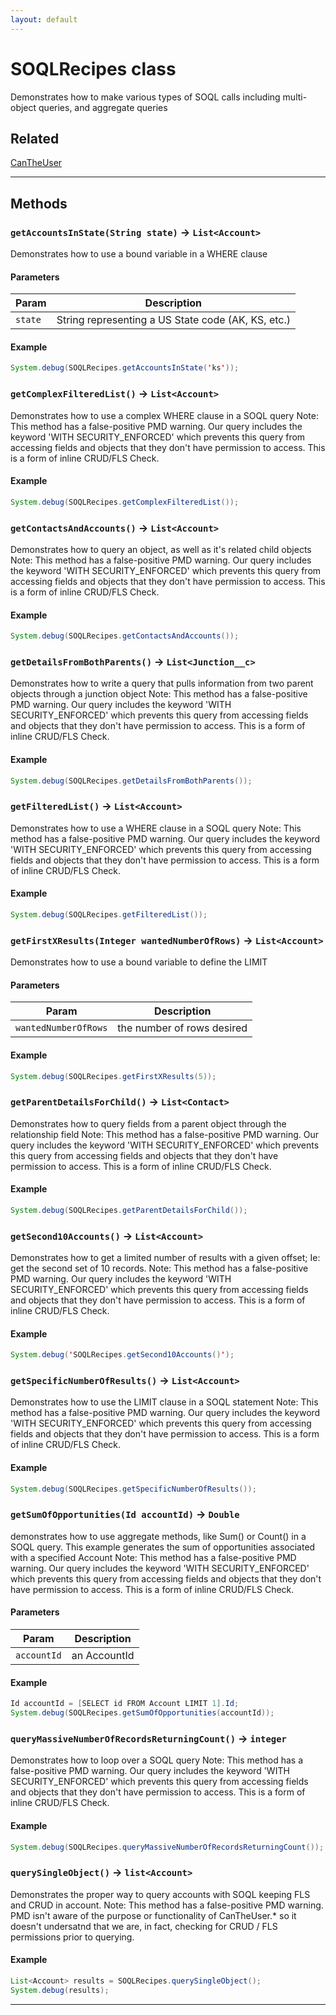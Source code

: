 ```yaml
---
layout: default
---
```

# SOQLRecipes class

Demonstrates how to make various types of SOQL calls including multi-object queries, and aggregate queries

## Related

[CanTheUser](https://github.com/trailheadapps/apex-recipes/wiki/CanTheUser.md)

---
## Methods
### `getAccountsInState(String state)` → `List<Account>`

Demonstrates how to use a bound variable in a WHERE clause

#### Parameters
|Param|Description|
|-----|-----------|
|`state` |  String representing a US State code (AK, KS, etc.) |

#### Example
```java
System.debug(SOQLRecipes.getAccountsInState('ks'));
```

### `getComplexFilteredList()` → `List<Account>`

Demonstrates how to use a complex WHERE clause in a SOQL query Note: This method has a false-positive PMD warning. Our query includes the keyword 'WITH SECURITY_ENFORCED' which prevents this query from accessing fields and objects that they don't have permission to access. This is a form of inline CRUD/FLS Check.

#### Example
```java
System.debug(SOQLRecipes.getComplexFilteredList());
```

### `getContactsAndAccounts()` → `List<Account>`

Demonstrates how to query an object, as well as it's related child objects Note: This method has a false-positive PMD warning. Our query includes the keyword 'WITH SECURITY_ENFORCED' which prevents this query from accessing fields and objects that they don't have permission to access. This is a form of inline CRUD/FLS Check.

#### Example
```java
System.debug(SOQLRecipes.getContactsAndAccounts());
```

### `getDetailsFromBothParents()` → `List<Junction__c>`

Demonstrates how to write a query that pulls information from two parent objects through a junction object Note: This method has a false-positive PMD warning. Our query includes the keyword 'WITH SECURITY_ENFORCED' which prevents this query from accessing fields and objects that they don't have permission to access. This is a form of inline CRUD/FLS Check.

#### Example
```java
System.debug(SOQLRecipes.getDetailsFromBothParents());
```

### `getFilteredList()` → `List<Account>`

Demonstrates how to use a WHERE clause in a SOQL query Note: This method has a false-positive PMD warning. Our query includes the keyword 'WITH SECURITY_ENFORCED' which prevents this query from accessing fields and objects that they don't have permission to access. This is a form of inline CRUD/FLS Check.

#### Example
```java
System.debug(SOQLRecipes.getFilteredList());
```

### `getFirstXResults(Integer wantedNumberOfRows)` → `List<Account>`

Demonstrates how to use a bound variable to define the LIMIT

#### Parameters
|Param|Description|
|-----|-----------|
|`wantedNumberOfRows` |  the number of rows desired |

#### Example
```java
System.debug(SOQLRecipes.getFirstXResults(5));
```

### `getParentDetailsForChild()` → `List<Contact>`

Demonstrates how to query fields from a parent object through the relationship field Note: This method has a false-positive PMD warning. Our query includes the keyword 'WITH SECURITY_ENFORCED' which prevents this query from accessing fields and objects that they don't have permission to access. This is a form of inline CRUD/FLS Check.

#### Example
```java
System.debug(SOQLRecipes.getParentDetailsForChild());
```

### `getSecond10Accounts()` → `List<Account>`

Demonstrates how to get a limited number of results with a given offset; Ie: get the second set of 10 records. Note: This method has a false-positive PMD warning. Our query includes the keyword 'WITH SECURITY_ENFORCED' which prevents this query from accessing fields and objects that they don't have permission to access. This is a form of inline CRUD/FLS Check.

#### Example
```java
System.debug('SOQLRecipes.getSecond10Accounts()');
```

### `getSpecificNumberOfResults()` → `List<Account>`

Demonstrates how to use the LIMIT clause in a SOQL statement Note: This method has a false-positive PMD warning. Our query includes the keyword 'WITH SECURITY_ENFORCED' which prevents this query from accessing fields and objects that they don't have permission to access. This is a form of inline CRUD/FLS Check.

#### Example
```java
System.debug(SOQLRecipes.getSpecificNumberOfResults());
```

### `getSumOfOpportunities(Id accountId)` → `Double`

demonstrates how to use aggregate methods, like Sum() or Count() in a SOQL query. This example generates the sum of opportunities associated with a specified Account Note: This method has a false-positive PMD warning. Our query includes the keyword 'WITH SECURITY_ENFORCED' which prevents this query from accessing fields and objects that they don't have permission to access. This is a form of inline CRUD/FLS Check.

#### Parameters
|Param|Description|
|-----|-----------|
|`accountId` |  an AccountId |

#### Example
```java
Id accountId = [SELECT id FROM Account LIMIT 1].Id;
System.debug(SOQLRecipes.getSumOfOpportunities(accountId));
```

### `queryMassiveNumberOfRecordsReturningCount()` → `integer`

Demonstrates how to loop over a SOQL query Note: This method has a false-positive PMD warning. Our query includes the keyword 'WITH SECURITY_ENFORCED' which prevents this query from accessing fields and objects that they don't have permission to access. This is a form of inline CRUD/FLS Check.

#### Example
```java
System.debug(SOQLRecipes.queryMassiveNumberOfRecordsReturningCount());
```

### `querySingleObject()` → `list<Account>`

Demonstrates the proper way to query accounts with SOQL keeping FLS and CRUD in account. Note: This method has a false-positive PMD warning. PMD isn't aware of the purpose or functionality of CanTheUser.* so it doesn't undersatnd that we are, in fact, checking for CRUD / FLS permissions prior to querying.

#### Example
```java
List<Account> results = SOQLRecipes.querySingleObject();
System.debug(results);
```

---
